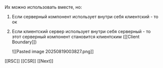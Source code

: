 Их можно использовать вместе, но:
1. Если серверный компонент использует внутри себя клиентский - то ок
2. Если клиентский сервер использует внутри себя серверный - то этот серверный компонент становится клиентским ([[Client Boundary]])
   
   ![[Pasted image 20250819003827.png]]

[[RSC]] [[CSR]] [[Next]]